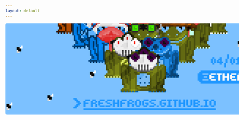 ```yaml
---
layout: default
---
```

<title>Fresh Frogs NFT</title>
<img src="/assets/frogs/twitterBanner2.png" style="border-radius: 5px; width: auto; max-width: 860px;">